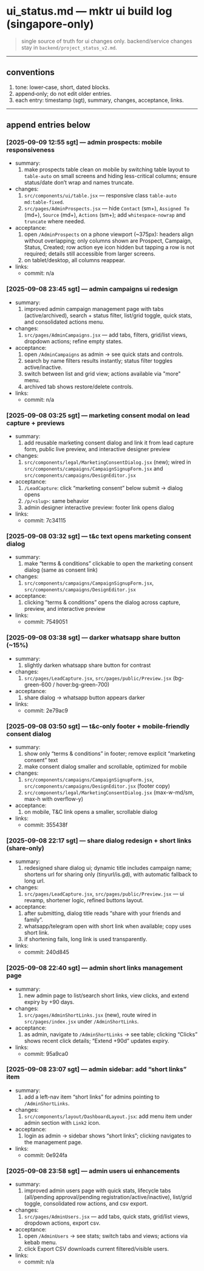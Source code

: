 # ui_status.md — mktr ui build log (singapore-only)

> single source of truth for ui changes only. backend/service changes stay in `backend/project_status_v2.md`.

---

## conventions

1. tone: lower‑case, short, dated blocks.
2. append‑only; do not edit older entries.
3. each entry: timestamp (sgt), summary, changes, acceptance, links.

---

## append entries below

### [2025-09-09 12:55 sgt] — admin prospects: mobile responsiveness

- summary:
  1. make prospects table clean on mobile by switching table layout to `table-auto` on small screens and hiding less-critical columns; ensure status/date don’t wrap and names truncate.
- changes:
  1. `src/components/ui/table.jsx` — responsive class `table-auto md:table-fixed`.
  2. `src/pages/AdminProspects.jsx` — hide `Contact` (sm+), `Assigned To` (md+), `Source` (md+), `Actions` (sm+); add `whitespace-nowrap` and `truncate` where needed.
- acceptance:
  1. open `/AdminProspects` on a phone viewport (~375px): headers align without overlapping; only columns shown are Prospect, Campaign, Status, Created; row action eye icon hidden but tapping a row is not required; details still accessible from larger screens.
  2. on tablet/desktop, all columns reappear.
- links:
  - commit: n/a

### [2025-09-08 23:45 sgt] — admin campaigns ui redesign

- summary:
  1. improved admin campaign management page with tabs (active/archived), search + status filter, list/grid toggle, quick stats, and consolidated actions menu.
- changes:
  1. `src/pages/AdminCampaigns.jsx` — add tabs, filters, grid/list views, dropdown actions; refine empty states.
- acceptance:
  1. open `/AdminCampaigns` as admin → see quick stats and controls.
  2. search by name filters results instantly; status filter toggles active/inactive.
  3. switch between list and grid view; actions available via "more" menu.
  4. archived tab shows restore/delete controls.
- links:
  - commit: n/a

### [2025-09-08 03:25 sgt] — marketing consent modal on lead capture + previews

- summary:
  1. add reusable marketing consent dialog and link it from lead capture form, public live preview, and interactive designer preview
- changes:
  1. `src/components/legal/MarketingConsentDialog.jsx` (new); wired in `src/components/campaigns/CampaignSignupForm.jsx` and `src/components/campaigns/DesignEditor.jsx`
- acceptance:
  1. `/LeadCapture`: click “marketing consent” below submit → dialog opens
  2. `/p/<slug>`: same behavior
  3. admin designer interactive preview: footer link opens dialog
- links:
  - commit: 7c34115

### [2025-09-08 03:32 sgt] — t&c text opens marketing consent dialog

- summary:
  1. make “terms & conditions” clickable to open the marketing consent dialog (same as consent link)
- changes:
  1. `src/components/campaigns/CampaignSignupForm.jsx`, `src/components/campaigns/DesignEditor.jsx`
- acceptance:
  1. clicking “terms & conditions” opens the dialog across capture, preview, and interactive preview
- links:
  - commit: 7549051

### [2025-09-08 03:38 sgt] — darker whatsapp share button (~15%)

- summary:
  1. slightly darken whatsapp share button for contrast
- changes:
  1. `src/pages/LeadCapture.jsx`, `src/pages/public/Preview.jsx` (bg-green-600 / hover:bg-green-700)
- acceptance:
  1. share dialog → whatsapp button appears darker
- links:
  - commit: 2e79ac9

### [2025-09-08 03:50 sgt] — t&c-only footer + mobile-friendly consent dialog

- summary:
  1. show only “terms & conditions” in footer; remove explicit “marketing consent” text
  2. make consent dialog smaller and scrollable, optimized for mobile
- changes:
  1. `src/components/campaigns/CampaignSignupForm.jsx`, `src/components/campaigns/DesignEditor.jsx` (footer copy)
  2. `src/components/legal/MarketingConsentDialog.jsx` (max-w-md/sm, max-h with overflow-y)
- acceptance:
  1. on mobile, T&C link opens a smaller, scrollable dialog
- links:
  - commit: 355438f

### [2025-09-08 22:17 sgt] — share dialog redesign + short links (share-only)

- summary:
  1. redesigned share dialog ui; dynamic title includes campaign name; shortens url for sharing only (tinyurl/is.gd), with automatic fallback to long url.
- changes:
  1. `src/pages/LeadCapture.jsx`, `src/pages/public/Preview.jsx` — ui revamp, shortener logic, refined buttons layout.
- acceptance:
  1. after submitting, dialog title reads “share <campaign> with your friends and family”.
  2. whatsapp/telegram open with short link when available; copy uses short link.
  3. if shortening fails, long link is used transparently.
- links:
  - commit: 240d845

### [2025-09-08 22:40 sgt] — admin short links management page

- summary:
  1. new admin page to list/search short links, view clicks, and extend expiry by +90 days.
- changes:
  1. `src/pages/AdminShortLinks.jsx` (new), route wired in `src/pages/index.jsx` under `/AdminShortLinks`.
- acceptance:
  1. as admin, navigate to `/AdminShortLinks` → see table; clicking “Clicks” shows recent click details; “Extend +90d” updates expiry.
- links:
  - commit: 95a9ca0

### [2025-09-08 23:07 sgt] — admin sidebar: add “short links” item

- summary:
  1. add a left-nav item “short links” for admins pointing to `/AdminShortLinks`.
- changes:
  1. `src/components/layout/DashboardLayout.jsx`: add menu item under admin section with `Link2` icon.
- acceptance:
  1. login as admin → sidebar shows “short links”; clicking navigates to the management page.
- links:
  - commit: 0e924fa

### [2025-09-08 23:58 sgt] — admin users ui enhancements

- summary:
  1. improved admin users page with quick stats, lifecycle tabs (all/pending approval/pending registration/active/inactive), list/grid toggle, consolidated row actions, and csv export.
- changes:
  1. `src/pages/AdminUsers.jsx` — add tabs, quick stats, grid/list views, dropdown actions, export csv.
- acceptance:
  1. open `/AdminUsers` → see stats; switch tabs and views; actions via kebab menu.
  2. click Export CSV downloads current filtered/visible users.
- links:
  - commit: n/a
